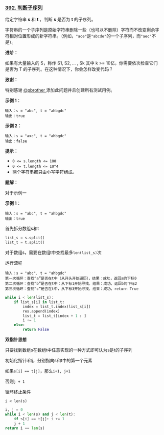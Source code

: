 ### [392. 判断子序列](https://leetcode.cn/problems/is-subsequence/)

给定字符串 **s** 和 **t** ，判断 **s** 是否为 **t** 的子序列。

字符串的一个子序列是原始字符串删除一些（也可以不删除）字符而不改变剩余字符相对位置形成的新字符串。（例如，`"ace"`是`"abcde"`的一个子序列，而`"aec"`不是）。

**进阶：**

如果有大量输入的 S，称作 S1, S2, ... , Sk 其中 k >= 10亿，你需要依次检查它们是否为 T 的子序列。在这种情况下，你会怎样改变代码？

**致谢：**

特别感谢 [@pbrother ](https://leetcode.com/pbrother/)添加此问题并且创建所有测试用例。

 

**示例 1：**

```
输入：s = "abc", t = "ahbgdc"
输出：true
```

**示例 2：**

```
输入：s = "axc", t = "ahbgdc"
输出：false
```

 

**提示：**

- `0 <= s.length <= 100`
- `0 <= t.length <= 10^4`
- 两个字符串都只由小写字符组成。



**题解：**

对于示例一

**示例 1：**

```
输入：s = "abc", t = "ahbgdc"
输出：true
```

首先拆分数组s和t

```python
list_s = s.split()
list_t = t.split()
```

对于数组s，需要在数组t中查找最多`len(list_s)`次

运行流程

```text
输入：s = "abc", t = "ahbgdc"
第一次循环：查找“a”是否在t中（从开头开始遍历），结果：成功，返回a的下标0
第二次循环：查找“b”是否在t中：从下标1开始寻找，结果：成功，返回b的下标2
第三次循环：查找“c”是否在t中，从下标3开始寻找，结果：成功，return True
```

```python
while i < len(list_s):
    if list_s[i] in list_t:
        index = list_t.index(list_s[i])
        res.append(index)
        list_t = list_t[index + 1 : ]
        i += 1
    else:
        return False
```

**双指针思想**

只要找到数组s在数组t中任意实现的一种方式即可认为s是t的子序列

初始化指针i和j，分别指向s和t中的第一个元素

如果`s[i] == t[j]`，那么`i+1, j+1`

否则`j + 1`

循环终止条件

`i < len(s)`

```python
i, j = 0
while i < len(s) and j < len(t):
    if s[i] == t[j]: i += 1 
	j + 1
return i == len(s)
```

